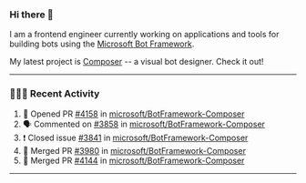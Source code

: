 ### Hi there 👋

I am a frontend engineer currently working on applications and tools for building bots using the [Microsoft Bot Framework](https://dev.botframework.com/).

My latest project is [Composer](https://github.com/microsoft/BotFramework-Composer) -- a visual bot designer. Check it out!

---

### 👨🏻‍💻 Recent Activity

<!--START_SECTION:activity-->
1. 💪 Opened PR [#4158](https://github.com//microsoft/BotFramework-Composer/pull/4158) in [microsoft/BotFramework-Composer](https://github.com//microsoft/BotFramework-Composer)
2. 🗣 Commented on [#3858](https://github.com//microsoft/BotFramework-Composer/issues/3858) in [microsoft/BotFramework-Composer](https://github.com//microsoft/BotFramework-Composer)
3. ❗️ Closed issue [#3841](https://github.com//microsoft/BotFramework-Composer/issues/3841) in [microsoft/BotFramework-Composer](https://github.com//microsoft/BotFramework-Composer)
4. 🎉 Merged PR [#3980](https://github.com//microsoft/BotFramework-Composer/pull/3980) in [microsoft/BotFramework-Composer](https://github.com//microsoft/BotFramework-Composer)
5. 🎉 Merged PR [#4144](https://github.com//microsoft/BotFramework-Composer/pull/4144) in [microsoft/BotFramework-Composer](https://github.com//microsoft/BotFramework-Composer)
<!--END_SECTION:activity-->

---

<!--
**a-b-r-o-w-n/a-b-r-o-w-n** is a ✨ _special_ ✨ repository because its `README.md` (this file) appears on your GitHub profile.

Here are some ideas to get you started:

- 🔭 I’m currently working on ...
- 🌱 I’m currently learning ...
- 👯 I’m looking to collaborate on ...
- 🤔 I’m looking for help with ...
- 💬 Ask me about ...
- 📫 How to reach me: ...
- 😄 Pronouns: ...
- ⚡ Fun fact: ...
-->
